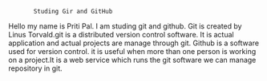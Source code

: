            Studing Gir and GitHub
Hello my name is Priti Pal. I am studing git and github.
         Git is created by Linus Torvald.git is a distributed version control software. It is actual application and actual projects are manage through git. 
        Github is a software used for version control. it is useful when more than one person is working on a project.It is a web service which runs the git software we can manage repository in git. 

